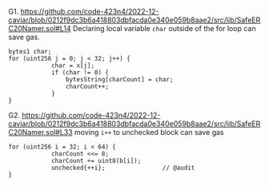 G1. https://github.com/code-423n4/2022-12-caviar/blob/0212f9dc3b6a418803dbfacda0e340e059b8aae2/src/lib/SafeERC20Namer.sol#L14
Declaring local variable ``char`` outside of the for loop can save gas.
```
bytes1 char;
for (uint256 j = 0; j < 32; j++) {
            char = x[j];
            if (char != 0) {
                bytesString[charCount] = char;
                charCount++;
            }
}
```

G2. https://github.com/code-423n4/2022-12-caviar/blob/0212f9dc3b6a418803dbfacda0e340e059b8aae2/src/lib/SafeERC20Namer.sol#L33
moving ``i++`` to unchecked block can save gas
```
for (uint256 i = 32; i < 64) {
            charCount <<= 8;
            charCount += uint8(b[i]);
            unchecked{++i};                // @audit
}
```
